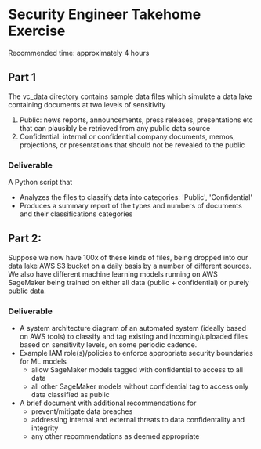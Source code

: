 # Security Engineer Takehome Exercise

Recommended time: approximately 4 hours

## Part 1

The vc_data directory contains sample data files which simulate a data lake containing documents at two levels of sensitivity

1.  Public: news reports, announcements, press releases, presentations etc that can plausibly be retrieved from any public data source
2.  Confidential: internal or confidential company documents, memos, projections, or presentations that should not be revealed to the public

### Deliverable
A Python script that 
- Analyzes the files to classify data into categories: 'Public', 'Confidential'
- Produces a summary report of the types and numbers of documents and their classifications categories

## Part 2:
Suppose we now have 100x of these kinds of files, being dropped into our data lake AWS S3 bucket on a daily basis by a number of different sources. We also have different machine learning models running on AWS SageMaker being trained on either all data (public + confidential) or purely public data. 

### Deliverable
- A system architecture diagram of an automated system (ideally based on AWS tools) to classify and tag existing and incoming/uploaded files based on sensitivity levels, on some periodic cadence.
- Example IAM role(s)/policies to enforce appropriate security boundaries for ML models
  - allow SageMaker models tagged with confidential to access to all data
  - all other SageMaker models without confidential tag to access only data classified as public
- A brief document with additional recommendations for 
  - prevent/mitigate data breaches
  - addressing internal and external threats to data confidentality and integrity
  - any other recommendations as deemed appropriate
